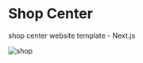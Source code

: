 # Shop Center
shop center website template - Next.js

![shop](https://user-images.githubusercontent.com/86018280/233602273-c9009c42-363a-4d3d-992f-f70a679448d2.png)
